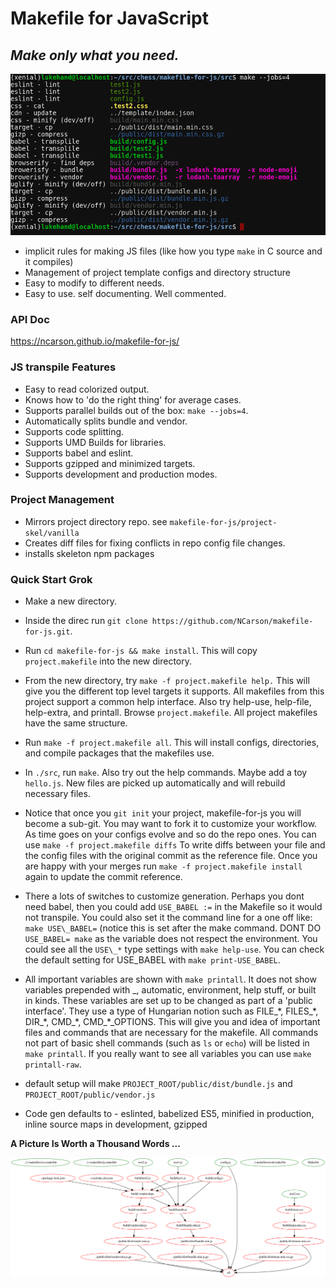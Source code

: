 # Makefile for JavaScript

## *Make only what you need.*

<img 
    alt='screenshot' 
    src='https://raw.githubusercontent.com/NCarson/makefile-for-js/master/.screen.png'
    width='600' />

- implicit rules for making JS files (like how you type `make` in C source and it compiles)
- Management of project template configs and directory structure
- Easy to modify to different needs.
- Easy to use. self documenting. Well commented.

### API Doc

https://ncarson.github.io/makefile-for-js/

### JS transpile Features

* Easy to read colorized output.
* Knows how to 'do the right thing' for average cases.
* Supports parallel builds out of the box: `make --jobs=4`.
* Automatically splits bundle and vendor.
* Supports code splitting.
* Supports UMD Builds for libraries.
* Supports babel and eslint.
* Supports gzipped and minimized targets.
* Supports development and production modes.

### Project Management

* Mirrors project directory repo. see `makefile-for-js/project-skel/vanilla`
* Creates diff files for fixing conflicts in repo config file changes.
* installs skeleton npm packages

### Quick Start Grok

- Make a new directory.
- Inside the direc run `git clone https://github.com/NCarson/makefile-for-js.git`.
- Run `cd makefile-for-js && make install`. This will copy `project.makefile`
  into the new directory.

- From the new directory, try `make -f project.makefile help.` This will give
  you the different top level targets it supports. All makefiles from this
  project support a common help interface. Also try help-use, help-file, help-extra,
  and printall. Browse `project.makefile`. All project makefiles have the same
  structure.

- Run `make -f project.makefile all`. This will install configs, directories,
  and compile packages that the makefiles use.

- In `./src`, run `make`. Also try out the help commands. Maybe add a toy `hello.js`.
  New files are picked up automatically and will rebuild necessary files.

- Notice that once you `git init` your project, makefile-for-js you will become a sub-git.
  You may want to fork it to customize your workflow. As time goes on your
  configs evolve and so do the repo ones. You can use `make -f project.makefile
  diffs` To write diffs between your file and the config files with the original
  commit as the reference file. Once you are happy with your merges run `make -f
  project.makefile install` again to update the commit reference.

- There a lots of switches to customize generation. Perhaps you dont need babel,
  then you could add `USE_BABEL :=` in the Makefile so it would not transpile.
  You could also set it the command line for a one off like: `make USE\_BABEL=`
  (notice this is set after the make command. DONT DO `USE_BABEL= make` as the
  variable does not respect the environment. You could see all the `USE\_*` type 
  settings with `make help-use`. You can check the default setting for USE\_BABEL
  with `make print-USE_BABEL`.

- All important variables are shown with `make printall`. It does not show
  variables prepended with \_, automatic, environment, help stuff, or built in kinds.
  These variables are set up to be changed as part of a 'public interface'. They
  use a type of Hungarian notion such as FILE\_\*, FILES\_\*, DIR\_\*, CMD\_\*, CMD\_\*\_OPTIONS. 
  This will give you and idea of important files and commands that are necessary
  for the makefile. All commands not part of basic shell commands (such as `ls` or `echo`)
  will be listed in `make printall`. If you really want to see all variables you
  can use `make printall-raw`.

- default setup will make `PROJECT_ROOT/public/dist/bundle.js` and `PROJECT_ROOT/public/vendor.js`

- Code gen defaults to - eslinted, babelized ES5, minified in production, inline source maps in development, gzipped


**A Picture Is Worth a Thousand Words ...**

<img src="./.dot-graph.svg" width=800>
